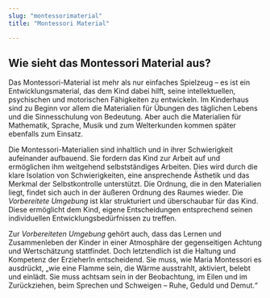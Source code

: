 ```yaml
---
slug: "montessorimaterial"
title: "Montessori Material"

---
```


## Wie sieht das Montessori Material aus?

Das Montessori-Material ist mehr als nur einfaches Spielzeug – es ist ein Entwicklungsmaterial,
das dem Kind dabei hilft, seine intellektuellen, psychischen und motorischen Fähigkeiten zu entwickeln. Im Kinderhaus
sind zu Beginn vor allem die Materialien für Übungen des täglichen Lebens und die Sinnesschulung von Bedeutung. Aber auch
die Materialien für Mathematik, Sprache, Musik
und zum Welterkunden kommen später ebenfalls zum Einsatz.

Die Montessori-Materialien sind inhaltlich und in ihrer Schwierigkeit aufeinander aufbauend.
Sie fordern das Kind zur Arbeit auf und ermöglichen ihm weitgehend selbstständiges Arbeiten.
Dies wird durch die klare Isolation von Schwierigkeiten, eine ansprechende Ästhetik und das Merkmal der Selbstkontrolle
unterstützt. Die Ordnung, die in den Materialien liegt, findet sich auch in
der äußeren Ordnung des Raumes wieder. Die _Vorbereitete Umgebung_ ist klar strukturiert und überschaubar
für das Kind. Diese ermöglicht dem Kind, eigene Entscheidungen entsprechend seinen individuellen
Entwicklungsbedürfnissen zu treffen.

Zur _Vorbereiteten Umgebung_ gehört auch, dass das Lernen und Zusammenleben der Kinder in
einer Atmosphäre der gegenseitigen Achtung und Wertschätzung stattfindet. Doch letztendlich ist die Haltung und Kompetenz der
ErzieherIn entscheidend. Sie muss, wie Maria Montessori es ausdrückt,
„wie eine Flamme sein, die Wärme ausstrahlt, aktiviert, belebt und einlädt. Sie muss achtsam sein
in der Beobachtung, im Eilen und im Zurückziehen, beim Sprechen und Schweigen – Ruhe,
Geduld und Demut.“
